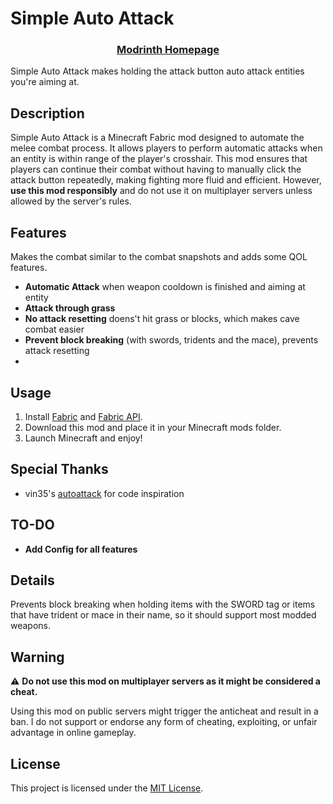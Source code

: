 # Simple Auto Attack
<h3 align="center">
<a href="https://modrinth.com/mod/simple-auto-attack" target="_blank">Modrinth Homepage</a>
</h3>

Simple Auto Attack makes holding the attack button auto attack entities you're aiming at.

## Description

Simple Auto Attack is a Minecraft Fabric mod designed to automate the melee combat process. It allows players to perform automatic attacks when an entity is within range of the player's crosshair. This mod ensures that players can continue their combat without having to manually click the attack button repeatedly, making fighting more fluid and efficient. However, **use this mod responsibly** and do not use it on multiplayer servers unless allowed by the server's rules.

## Features

Makes the combat similar to the combat snapshots and adds some QOL features.

- **Automatic Attack** when weapon cooldown is finished and aiming at entity
- **Attack through grass**
- **No attack resetting** doens't hit grass or blocks, which makes cave combat easier
- **Prevent block breaking** (with swords, tridents and the mace), prevents attack resetting
- 
## Usage

1. Install [Fabric](https://fabricmc.net/use/) and [Fabric API](https://modrinth.com/mod/fabric-api).
2. Download this mod and place it in your Minecraft mods folder.
3. Launch Minecraft and enjoy!

## Special Thanks
- vin35's [autoattack](https://github.com/vin350/AutoAttack) for code inspiration

## TO-DO
- **Add Config for all features**

## Details
Prevents block breaking when holding items with the SWORD tag or items that have trident or mace in their name, so it should support most modded weapons.

## Warning

⚠️ **Do not use this mod on multiplayer servers as it might be considered a cheat.**

Using this mod on public servers might trigger the anticheat and result in a ban. I do not support or endorse any form of cheating, exploiting, or unfair advantage in online gameplay.

## License

This project is licensed under the [MIT License](LICENSE.txt).
